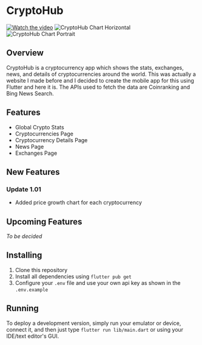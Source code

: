 # CryptoHub

[![Watch the video](https://img.youtube.com/vi/WmUR1xFCKrc/maxresdefault.jpg)](https://youtu.be/WmUR1xFCKrc)
![CryptoHub Chart Horizontal](https://user-images.githubusercontent.com/86955977/140723515-3a672262-e953-41b1-bbbb-dab83b1e07ba.jpg)
![CryptoHub Chart Portrait](https://user-images.githubusercontent.com/86955977/140723500-a11ed334-9865-42c2-a670-8e4dcf56e75c.jpg)


## Overview

CryptoHub is a cryptocurrency app which shows the stats, exchanges, news, and details of cryptocurrencies around the world. This was actually a website I made before and I decided to create the mobile app for this using Flutter and here it is. The APIs used to fetch the data are Coinranking and Bing News Search.

## Features

- Global Crypto Stats
- Cryptocurrencies Page
- Cryptocurrency Details Page
- News Page
- Exchanges Page

## New Features

### Update 1.01

- Added price growth chart for each cryptocurrency

## Upcoming Features

_To be decided_

## Installing

1. Clone this repository
2. Install all dependencies using `flutter pub get`
3. Configure your `.env` file and use your own api key as shown in the `.env.example`

## Running

To deploy a development version, simply run your emulator or device, connect it, and then just type `flutter run lib/main.dart` or using your IDE/text editor's GUI.
